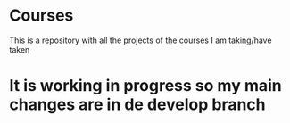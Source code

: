 # Courses
This is a repository with all the projects of the courses I am taking/have taken

# It is working in progress so my main changes are in de develop branch
